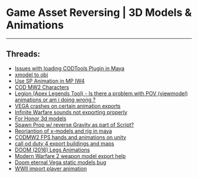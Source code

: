 # Game Asset Reversing | 3D Models & Animations
---
## Threads:
<ul>
<li><a href="{{ '/wiki/threads/3781.html' | relative_url }}">Issues with loading CODTools Plugin in Maya</a></li>
<li><a href="{{ '/wiki/threads/3766.html' | relative_url }}">xmodel to obj</a></li>
<li><a href="{{ '/wiki/threads/3712.html' | relative_url }}">Use SP Animation in MP IW4</a></li>
<li><a href="{{ '/wiki/threads/3657.html' | relative_url }}">COD  MW2 Characters</a></li>
<li><a href="{{ '/wiki/threads/3639.html' | relative_url }}">Legion (Apex Legends Tool) - Is there a problem with POV (viewmodel) animations or am i doing wrong ?</a></li>
<li><a href="{{ '/wiki/threads/3585.html' | relative_url }}">VEGA crashes on certain animation exports</a></li>
<li><a href="{{ '/wiki/threads/3582.html' | relative_url }}">Infinite Warfare sounds not exporting properly</a></li>
<li><a href="{{ '/wiki/threads/3550.html' | relative_url }}">For Honor 3d models</a></li>
<li><a href="{{ '/wiki/threads/3527.html' | relative_url }}">Spawn Prop w/ reverse Gravity as part of Script?</a></li>
<li><a href="{{ '/wiki/threads/3491.html' | relative_url }}">Reoriantion of x-models and rig in maya</a></li>
<li><a href="{{ '/wiki/threads/3438.html' | relative_url }}">CODMW2 FPS hands and animations on unity</a></li>
<li><a href="{{ '/wiki/threads/3422.html' | relative_url }}">call od duty 4 export buildings and maps</a></li>
<li><a href="{{ '/wiki/threads/3416.html' | relative_url }}">DOOM (2016) Legs Animations</a></li>
<li><a href="{{ '/wiki/threads/3385.html' | relative_url }}">Modern Warfare 2 weapon model export help</a></li>
<li><a href="{{ '/wiki/threads/3370.html' | relative_url }}">Doom eternal Vega static models bug</a></li>
<li><a href="{{ '/wiki/threads/3230.html' | relative_url }}">WWII import player animation</a></li>
</ul>
